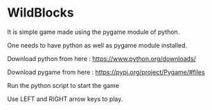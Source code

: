 # WildBlocks

It is simple game made using the pygame module of python.

One needs to have python as well as pygame module installed.

Download python from here : https://www.python.org/downloads/

Download pygame from here : https://pypi.org/project/Pygame/#files


Run the python script to start the game

Use LEFT and RIGHT arrow keys to play.
